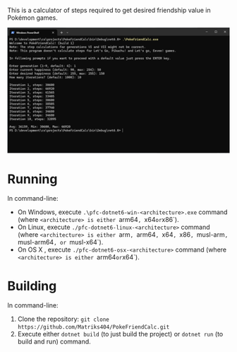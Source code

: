 This is a calculator of steps required to get desired friendship value in Pokémon games.

![Screenshot](/screenshots/1.png)

# Running

In command-line:
* On Windows, execute `.\pfc-dotnet6-win-<architecture>.exe` command (where `<architecture> is either `arm64`, `x64` or `x86`).
* On Linux, execute `./pfc-dotnet6-linux-<architecture>` command (where `<architecture> is either `arm`, `arm64`, `x64`, `x86`, `musl-arm`, `musl-arm64`, or `musl-x64`).
* On OS X , execute `./pfc-dotnet6-osx-<architecture>` command (where `<architecture> is either `arm64` or `x64`).

# Building

In command-line:
1. Clone the repository: `git clone https://github.com/Matriks404/PokeFriendCalc.git`
2. Execute either `dotnet build` (to just build the project) or `dotnet run` (to build and run) command.
